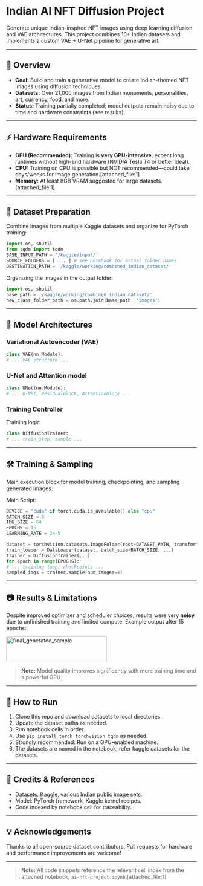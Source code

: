 # Indian AI NFT Diffusion Project

Generate unique Indian-inspired NFT images using deep learning diffusion and VAE architectures. This project combines 10+ Indian datasets and implements a custom VAE + U-Net pipeline for generative art.

---

## 🚀 Overview

- **Goal:** Build and train a generative model to create Indian-themed NFT images using diffusion techniques.
- **Datasets:** Over 21,000 images from Indian monuments, personalities, art, currency, food, and more.
- **Status:** Training partially completed; model outputs remain noisy due to time and hardware constraints (see results).

---

## ⚡ Hardware Requirements

- **GPU (Recommended):** Training is **very GPU-intensive**; expect long runtimes without high-end hardware (NVIDIA Tesla T4 or better ideal).
- **CPU:** Training on CPU is possible but NOT recommended—could take days/weeks for image generation.[attached_file:1]
- **Memory:** At least 8GB VRAM suggested for large datasets.[attached_file:1]

---

## 📁 Dataset Preparation

Combine images from multiple Kaggle datasets and organize for PyTorch training:
```python
import os, shutil
from tqdm import tqdm
BASE_INPUT_PATH = '/kaggle/input/'
SOURCE_FOLDERS = [ ... ] # see notebook for actual folder names
DESTINATION_PATH = '/kaggle/working/combined_indian_dataset/'
```
Organizing the images in the output folder:
```python
import os, shutil
base_path = '/kaggle/working/combined_indian_dataset/'
new_class_folder_path = os.path.join(base_path, 'images')
```

---

## 🧠 Model Architectures

### Variational Autoencoder (VAE)

```python
class VAE(nn.Module):
# ... VAE structure ...
```

### U-Net and Attention model
```python
class UNet(nn.Module):
# ... U-Net, ResidualBlock, AttentionBlock ...
```


### Training Controller

Training logic
```python
class DiffusionTrainer:
# ... train_step, sample ...
```

---

## 🛠️ Training & Sampling

Main execution block for model training, checkpointing, and sampling generated images:

Main Script:
```python
DEVICE = "cuda" if torch.cuda.is_available() else "cpu"
BATCH_SIZE = 8
IMG_SIZE = 64
EPOCHS = 15
LEARNING_RATE = 2e-5

dataset = torchvision.datasets.ImageFolder(root=DATASET_PATH, transform=transforms)
train_loader = DataLoader(dataset, batch_size=BATCH_SIZE, ...)
trainer = DiffusionTrainer(...)
for epoch in range(EPOCHS):
# ... training loop, checkpoints ...
sampled_imgs = trainer.sample(num_images=4)
```

---

## 📷 Results & Limitations

Despite improved optimizer and scheduler choices, results were very **noisy** due to unfinished training and limited compute. Example output after 15 epochs:

<img width="266" height="68" alt="final_generated_sample" src="https://github.com/user-attachments/assets/c7b3e231-4831-43e7-a698-f0843972eab0" />


> **Note:** Model quality improves significantly with more training time and a powerful GPU.

---

## 📝 How to Run

1. Clone this repo and download datasets to local directories.
2. Update the dataset paths as needed.
3. Run notebook cells in order.
4. Use `pip install torch torchvision tqdm` as needed.
5. Strongly recommended: Run on a GPU-enabled machine.
6. The datasets are named in the notebook, refer kaggle datasets for the datasets.

---

## 🙏 Credits & References

- Datasets: Kaggle, various Indian public image sets.
- Model: PyTorch framework, Kaggle kernel recipes.
- Code indexed by notebook cell for traceability.

---

## 💡 Acknowledgements

Thanks to all open-source dataset contributors. Pull requests for hardware and performance improvements are welcome!

---

> **Note:** All code snippets reference the relevant cell index from the attached notebook, `ai-nft-project.ipynb`.[attached_file:1]
